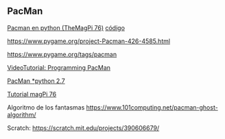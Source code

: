 ## PacMan

[Pacman en python (TheMagPi 76)](https://magpi.raspberrypi.org/articles/code-pac-man-in-python) [código](https://github.com/TechnoVisual/Pygame-Zero/tree/master/pacman2)

https://www.pygame.org/project-Pacman-426-4585.html


https://www.pygame.org/tags/pacman

[VideoTutorial: Programming PacMan](https://www.youtube.com/watch?v=86JorySfuVc)

[PacMan *python 2.7](https://github.com/brunofalmeida/Pacman-Pygame)


[Tutorial magPi 76](https://magpi.raspberrypi.org/articles/code-pac-man-in-python)

Algoritmo de los fantasmas https://www.101computing.net/pacman-ghost-algorithm/

Scratch: https://scratch.mit.edu/projects/390606679/
